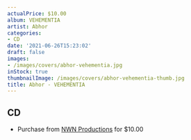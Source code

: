 ```yaml
---
actualPrice: $10.00
album: VEHEMENTIA
artist: Abhor
categories:
- CD
date: '2021-06-26T15:23:02'
draft: false
images:
- /images/covers/abhor-vehementia.jpg
inStock: true
thumbnailImage: /images/covers/abhor-vehementia-thumb.jpg
title: Abhor - VEHEMENTIA
---
```


## CD
* Purchase from [NWN Productions](http://shop.nwnprod.com/index.php?route=product/product&path=93&product_id=4646&sort=pd.name&order=ASC) for $10.00

